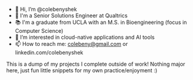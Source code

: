 - 👋 Hi, I’m @colebenyshek
- 📝 I'm a Senior Solutions Engineer at Qualtrics
- 📚 I'm a graduate from UCLA with an M.S. in Bioengineering (focus in Computer Science)
- 👀 I’m interested in cloud-native applications and AI tools
- 📫 How to reach me: colebeny@gmail.com or linkedin.com/colebenyshek

This is a dump of my projects I complete outside of work! Nothing major here, just fun little snippets for my own practice/enjoyment :)

<!---
colebenyshek/colebenyshek is a ✨ special ✨ repository because its `README.md` (this file) appears on your GitHub profile.
You can click the Preview link to take a look at your changes.
--->
